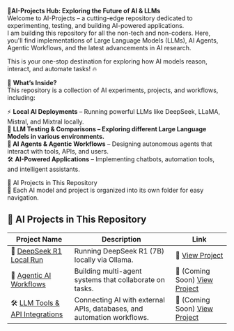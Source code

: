 🚀**AI-Projects Hub: Exploring the Future of AI & LLMs**  
Welcome to AI-Projects – a cutting-edge repository dedicated to experimenting, testing, and building AI-powered applications.  
I am building this repository for all the non-tech and non-coders. 
Here, you'll find implementations of Large Language Models (LLMs), AI Agents, Agentic Workflows, and the latest advancements in AI research.  

This is your one-stop destination for exploring how AI models reason, interact, and automate tasks! 🔥  

📌 **What’s Inside?**  
This repository is a collection of AI experiments, projects, and workflows, including:  

⚡ **Local AI Deployments** – Running powerful LLMs like DeepSeek, LLaMA, Mistral, and Mixtral locally.  
🧠 **LLM Testing & Comparisons **– Exploring different Large Language Models in various environments.  
🤖** AI Agents & Agentic Workflows** – Designing autonomous agents that interact with tools, APIs, and users.  
🛠️ **AI-Powered Applications** – Implementing chatbots, automation tools, and intelligent assistants.  


🔗 AI Projects in This Repository  
📂 Each AI model and project is organized into its own folder for easy navigation.  

## 🔗 AI Projects in This Repository

| Project Name | Description | Link |
|-------------|-------------|------|
| 🦾 [DeepSeek R1 Local Run](https://github.com/ParvezAlam-AI/AI-Projects/tree/main/deepseek-r1%20local%20run) | Running DeepSeek R1 (7B) locally via Ollama. | 🔗  [View Project](https://github.com/ParvezAlam-AI/AI-Projects/tree/main/deepseek-r1%20local%20run) |
| 🤖 [Agentic AI Workflows](https://github.com/ParvezAlam-AI/AI-Projects/tree/main/Agentic-AI) | Building multi-agent systems that collaborate on tasks. | 🔗 (Coming Soon) [View Project](https://github.com/ParvezAlam-AI/AI-Projects/tree/main/Agentic-AI) |
| 🛠 [LLM Tools & API Integrations](https://github.com/ParvezAlam-AI/AI-Projects/tree/main/AI-Tools) | Connecting AI with external APIs, databases, and automation workflows. | 🔗 (Coming Soon) [View Project](https://github.com/ParvezAlam-AI/AI-Projects/tree/main/AI-Tools) |
